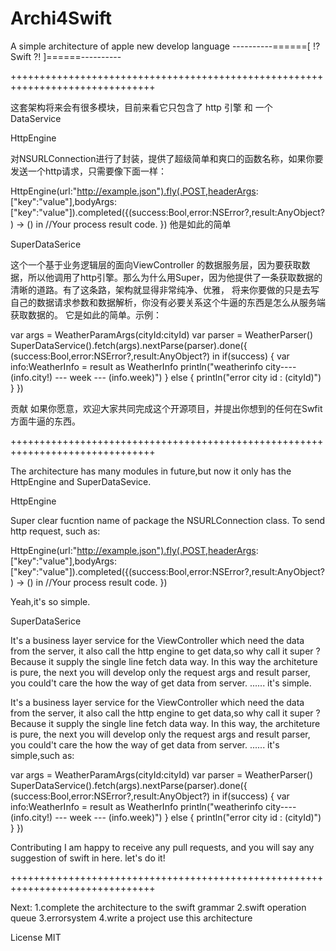 Archi4Swift
===========


A simple architecture of apple new develop language        ----------======[ !? Swift ?! ]======----------


+++++++++++++++++++++++++++++++++++++++++++++++++++++++++++++++++++++++++++++++

这套架构将来会有很多模块，目前来看它只包含了 http 引擎 和 一个 DataService

HttpEngine

对NSURLConnection进行了封装，提供了超级简单和爽口的函数名称，如果你要发送一个http请求，只需要像下面一样：

HttpEngine(url:"http://example.json").fly(.POST,headerArgs: ["key":"value"],bodyArgs: ["key":"value"]).completed({(success:Bool,error:NSError?,result:AnyObject?) -> () in 
	//Your process result code.
})
他是如此的简单

SuperDataSerice

这个一个基于业务逻辑层的面向ViewController 的数据服务层，因为要获取数据，所以他调用了http引擎。那么为什么用Super，因为他提供了一条获取数据的清晰的道路。有了这条路，架构就显得非常纯净、优雅，
将来你要做的只是去写自己的数据请求参数和数据解析，你没有必要关系这个牛逼的东西是怎么从服务端获取数据的。 它是如此的简单。示例：

var args = WeatherParamArgs(cityId:cityId)
var parser = WeatherParser()        
SuperDataService().fetch(args).nextParse(parser).done({ (success:Bool,error:NSError?,result:AnyObject?) in
    if(success) {
        var info:WeatherInfo = result as WeatherInfo
        println("weatherinfo city---- \(info.city!) --- week --- \(info.week)")
    } else {
        println("error city id : \(cityId)")
    }
})

贡献
如果你愿意，欢迎大家共同完成这个开源项目，并提出你想到的任何在Swfit方面牛逼的东西。

+++++++++++++++++++++++++++++++++++++++++++++++++++++++++++++++++++++++++++++++

The architecture has many modules in future,but now it only has the HttpEngine and SuperDataSevice.

HttpEngine

Super clear fucntion name of package the NSURLConnection class. To send http request, such as:

HttpEngine(url:"http://example.json").fly(.POST,headerArgs: ["key":"value"],bodyArgs: ["key":"value"]).completed({(success:Bool,error:NSError?,result:AnyObject?) -> () in 
	//Your process result code.
})

Yeah,it's so simple.

SuperDataSerice

It's a business layer service for the ViewController which need the data from the server, it also call the http engine to get data,so why call it super ?
Because it supply the single line fetch data way. In this way the architeture is pure, the next you will develop only the request args and result parser,
you could't care the how the way of get data from server.  ...... it's simple.

It's a business layer service for the ViewController which need the data from the server, it also call the http engine to get data,so why call it super ?
Because it supply the single line fetch data way. In this way, the architeture is pure, the next you will develop only the request args and result parser,
you could't care the how the way of get data from server.  ...... it's simple,such as:

var args = WeatherParamArgs(cityId:cityId)
var parser = WeatherParser()        
SuperDataService().fetch(args).nextParse(parser).done({ (success:Bool,error:NSError?,result:AnyObject?) in
    if(success) {
        var info:WeatherInfo = result as WeatherInfo
        println("weatherinfo city---- \(info.city!) --- week --- \(info.week)")
    } else {
        println("error city id : \(cityId)")
    }
})

Contributing
I am happy to receive any pull requests, and you will say any suggestion of swift in here. let's do it!

+++++++++++++++++++++++++++++++++++++++++++++++++++++++++++++++++++++++++++++++

Next:
1.complete the architecture to the swift grammar
2.swift operation queue
3.errorsystem
4.write a project use this architecture

License
MIT